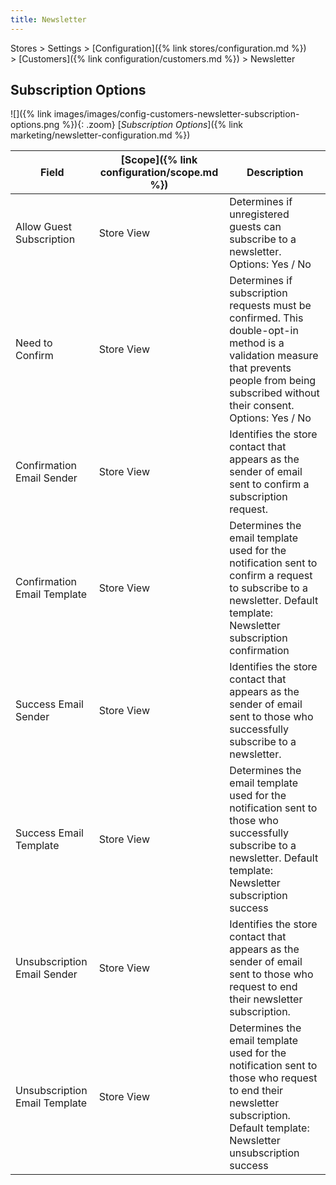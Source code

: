 ```yaml
---
title: Newsletter
---
```


Stores > Settings > [Configuration]({% link stores/configuration.md %}) > [Customers]({% link configuration/customers.md %}) >  Newsletter

## Subscription Options

![]({% link images/images/config-customers-newsletter-subscription-options.png %}){: .zoom}
[_Subscription Options_]({% link marketing/newsletter-configuration.md %})

|Field|[Scope]({% link configuration/scope.md %})|Description|
|--- |--- |--- |
|Allow Guest Subscription|Store View|Determines if unregistered guests can subscribe to a newsletter. Options: Yes / No|
|Need to Confirm|Store View|Determines if subscription requests must be confirmed. This double-opt-in method is a validation measure that prevents people from being subscribed without their consent. Options: Yes / No|
|Confirmation Email Sender|Store View|Identifies the store contact that appears as the sender of email sent to confirm a subscription request.|
|Confirmation Email Template|Store View|Determines the email template used for the notification sent to confirm a request to subscribe to a newsletter.  Default template: Newsletter subscription confirmation|
|Success Email Sender|Store View|Identifies the store contact that appears as the sender of email sent to those who successfully subscribe to a newsletter.|
|Success Email Template|Store View|Determines the email template used for the notification sent to those who successfully subscribe to a newsletter.  Default template: Newsletter subscription success|
|Unsubscription Email Sender|Store View|Identifies the store contact that appears as the sender of email sent to those who request to end their newsletter subscription.|
|Unsubscription Email Template|Store View|Determines the email template used for the notification sent to those who request to end their newsletter subscription.  Default template: Newsletter unsubscription success|

